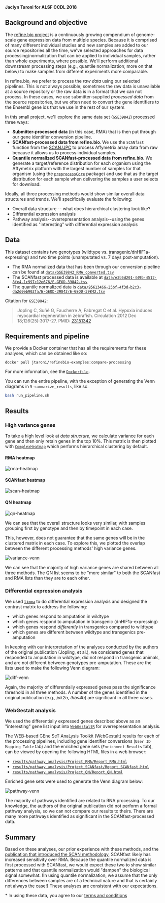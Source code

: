 **Jaclyn Taroni for ALSF CCDL 2018**

## Background and objective

The [refine.bio project](https://github.com/AlexsLemonade/refinebio) is a continuously growing compendium of genome-scale gene expression data from multiple species.
Because it is comprised of many different individual studies and new samples are added to our source repositories all the time, we've selected approaches for data processing/normalization that can be applied to individual samples, rather than whole experiments, where possible.
We'll perform additional downstream processing steps (e.g., quantile normalization; more on that below) to make samples from different experiments more comparable.

In refine.bio, we prefer to process the _raw data_ using our selected pipelines.
This is not always possible; sometimes the raw data is unavailable at a source repository or the raw data is in a format that we can not process.
In these cases, we use submitter-supplied _processed data_ from the source repositories, but we often need to convert the gene identifiers to the Ensembl gene ids that we use in the rest of our system.

In this small project, we'll explore the same data set ([`GSE39842`](https://www.ncbi.nlm.nih.gov/geo/query/acc.cgi?acc=GSE39842)) processed three ways:

* **Submitter-processed data** (in this case, RMA) that is then put through our gene identifier conversion pipeline.
* **SCANfast-processed data from refine.bio**. We use the `SCANfast` function from the [SCAN.UPC](https://bioconductor.org/packages/release/bioc/html/SCAN.UPC.html) to process Affymetrix array data from raw because it allows us to process individual samples.
* **Quantile normalized SCANfast-processed data from refine.bio**. We generate a target/reference distribution for each organism using the Affymetrix platform with the largest number of samples for that organism (using the [`preprocessCore`](https://bioconductor.org/packages/release/bioc/html/preprocessCore.html) package) and use that as the target distribution for each sample when delivering the samples a user selects for download.

Ideally, all three processing methods would show similar overall data structures and trends.
We'll specifically evaluate the following:

* Overall data structure -- what does hierarchical clustering look like?
* Differential expression analysis
* Pathway analysis--overrepresentation analysis--using the genes identified as "interesting" with differential expression analysis

## Data

This dataset contains two genotypes (wildtype vs. transgenic/dnHIF1a-expressing) and two time points (unamputated vs. 7 days post-amputation).

* The RMA normalized data that has been through our conversion pipeline can be found at [`data/GSE39842_RMA_converted.tsv`](https://github.com/AlexsLemonade/refinebio-examples/blob/master/compare-processing/data/GSE39842_RMA_converted.tsv)
* The SCANfast processed data is available at [`data/e3b5d201-449b-4512-8fe4-1c997c12e676/E-GEOD-39842.tsv`](https://github.com/AlexsLemonade/refinebio-examples/blob/master/compare-processing/data/e3b5d201-449b-4512-8fe4-1c997c12e676/E-GEOD-39842.tsv)
* The quantile normalized data is [`data/95613466-25bf-4f3d-b2c3-da2d0eb902fa/E-GEOD-39842/E-GEOD-39842.tsv`](https://github.com/AlexsLemonade/refinebio-examples/blob/master/compare-processing/data/95613466-25bf-4f3d-b2c3-da2d0eb902fa/E-GEOD-39842/E-GEOD-39842.tsv)

Citation for `GSE39842`:
> Jopling C, Suñé G, Faucherre A, Fabregat C et al. Hypoxia induces myocardial regeneration in zebrafish. Circulation 2012 Dec 18;126(25):3017-27. PMID: [23151342](https://www.ncbi.nlm.nih.gov/pubmed/23151342)

## Requirements and pipeline

We provide a Docker container that has all the requirements for these analyses, which can be obtained like so:

```
docker pull jtaroni/refinebio-examples:compare-processing
```

For more information, see the [`Dockerfile`](https://github.com/AlexsLemonade/refinebio-examples/blob/master/compare-processing/docker/Dockerfile).

You can run the entire pipeline, with the exception of generating the Venn diagrams in `5-summarize_results`, like so:

```bash
bash run_pipeline.sh
```

## Results

### High variance genes

To take a high level look at _data structure_, we calculate variance for each gene and then only retain genes in the top 10%. This matrix is then plotted with [`ComplexHeatmap`](http://bioconductor.org/packages/release/bioc/html/ComplexHeatmap.html) which performs hierarchical clustering by default.

#### RMA heatmap

![rma-heatmap](https://github.com/AlexsLemonade/refinebio-examples/blob/master/compare-processing/plots/RMA_GSE39842_high_variance_heatmap.png)

#### SCANfast heatmap

![scan-heatmap](https://github.com/AlexsLemonade/refinebio-examples/blob/master/compare-processing/plots/SCANfast_GSE39842_high_variance_heatmap.png)

#### QN heatmap

![qn-heatmap](https://github.com/AlexsLemonade/refinebio-examples/blob/master/compare-processing/plots/QN_GSE39842_high_variance_heatmap.png)

We can see that the overall structure looks very similar, with samples grouping first by genotype and then by timepoint in each case.

This, however, does not guarantee that the same genes will be in the clustered matrix in each case.
To explore this, we plotted the overlap between the different processing methods' high variance genes.

![variance-venn](https://github.com/AlexsLemonade/refinebio-examples/blob/master/compare-processing/plots/high_variance_genes_venn.png)

We can see that the majority of high variance genes are shared between all three methods.
The QN list seems to be "more similar" to both the SCANfast and RMA lists than they are to each other.

### Differential expression analysis

We used [`limma`](http://bioconductor.org/packages/release/bioc/html/limma.html) to do differential expression analysis and designed the contrast matrix to address the following:

* which genes respond to amputation in wildtype
* which genes respond to amputation in transgenic (dnHIF1a-expressing)
* which genes respond _differently_ in transgenics compared to wildtype
* which genes are different between wildtype and transgenics pre-amputation

In keeping with our interpretation of the analyses conducted by the authors of the original publication (Jopling, et al.), we considered genes that responded to amputation in wildtype, did not respond in transgenic animals, and are not different between genotypes pre-amputation.
These are the lists used to make the following Venn diagram:

![diff-venn](https://github.com/AlexsLemonade/refinebio-examples/blob/master/compare-processing/plots/diff_exp_genes_venn.png)

Again, the majority of differentially expressed genes pass the significance threshold in all three methods.
A number of the genes identified in the original publication (e.g., _jak2a_, _thbs4b_) are significant in all three cases.

### WebGestalt analysis

We used the differentially expressed genes described above as an "interesting" gene list input into [`WebGestaltR`](https://cran.r-project.org/package=WebGestaltR) for overrepresentation analysis.

The WEB-based GEne SeT AnaLysis Toolkit (WebGestalt) results for each of the processing pipelines, including gene identifier conversions (`User ID Mapping Table` tab) and the enriched gene sets (`Enrichment Results` tab), can be viewed by opening the following HTML files in a web browser:
* [`results/pathway_analysis/Project_RMA/Report_RMA.html`](https://github.com/AlexsLemonade/refinebio-examples/blob/master/compare-processing/results/pathway_analysis/Project_RMA/Report_RMA.html)
* [`results/pathway_analysis/Project_SCANfast/Report_SCANfast.html`](https://github.com/AlexsLemonade/refinebio-examples/blob/master/compare-processing/results/pathway_analysis/Project_SCANfast/Report_SCANfast.html)
* [`results/pathway_analysis/Project_QN/Report_QN.html`](https://github.com/AlexsLemonade/refinebio-examples/blob/master/compare-processing/results/pathway_analysis/Project_QN/Report_QN.html)

Enriched gene sets were used to generate the Venn diagram below:

![pathway-venn](https://github.com/AlexsLemonade/refinebio-examples/blob/master/compare-processing/plots/significant_genesets_venn.png)

The majority of pathways identified are related to RNA processing.
To our knowledge, the authors of the original publication did not perform a formal pathway analysis, so we can not compare our results to theirs.
There are many more pathways identified as significant in the SCANfast-processed data.

## Summary

Based on these analyses, our prior experience with these methods, and the [publication that introduced the SCAN methodology](http://doi.org/10.1016/j.ygeno.2012.08.003), SCANfast likely has increased sensitivity over RMA.
Because the quantile normalized data is first processed with SCANfast, we would expect these two to show similar patterns and that quantile normalization would "dampen" the biological signal somewhat.
(In using quantile normalization, we assume that the only differences between samples are of a technical nature and that is certainly not always the case!)
These analyses are consistent with our expectations.

\* In using these data, you agree to our [terms and conditions](https://www.refine.bio/terms)
